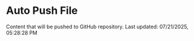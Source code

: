 # Auto Push File

Content that will be pushed to GitHub repository.
Last updated: 07/21/2025, 05:28:28 PM